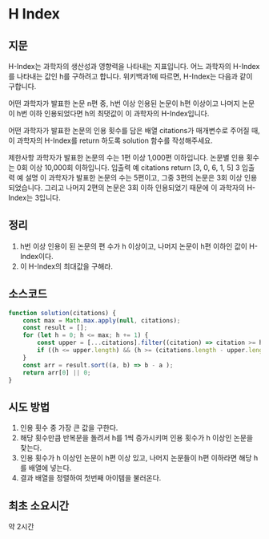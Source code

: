 # H Index
## 지문
H-Index는 과학자의 생산성과 영향력을 나타내는 지표입니다. 어느 과학자의 H-Index를 나타내는 값인 h를 구하려고 합니다. 위키백과1에 따르면, H-Index는 다음과 같이 구합니다.

어떤 과학자가 발표한 논문 n편 중, h번 이상 인용된 논문이 h편 이상이고 나머지 논문이 h번 이하 인용되었다면 h의 최댓값이 이 과학자의 H-Index입니다.

어떤 과학자가 발표한 논문의 인용 횟수를 담은 배열 citations가 매개변수로 주어질 때, 이 과학자의 H-Index를 return 하도록 solution 함수를 작성해주세요.

제한사항
과학자가 발표한 논문의 수는 1편 이상 1,000편 이하입니다.
논문별 인용 횟수는 0회 이상 10,000회 이하입니다.
입출력 예
citations	return
[3, 0, 6, 1, 5]	3
입출력 예 설명
이 과학자가 발표한 논문의 수는 5편이고, 그중 3편의 논문은 3회 이상 인용되었습니다. 그리고 나머지 2편의 논문은 3회 이하 인용되었기 때문에 이 과학자의 H-Index는 3입니다.
## 정리
1. h번 이상 인용이 된 논문의 편 수가 h 이상이고, 나머지 논문이 h편 이하인 값이 H-Index이다.
2. 이 H-Index의 최대값을 구해라.
## 소스코드
```javascript
function solution(citations) {
    const max = Math.max.apply(null, citations);
    const result = [];
    for (let h = 0; h <= max; h += 1) {
        const upper = [...citations].filter((citation) => citation >= h);
        if ((h <= upper.length) && (h >= (citations.length - upper.length))) result.push(h);
    }
    const arr = result.sort((a, b) => b - a );
    return arr[0] || 0;
}
```
## 시도 방법
1. 인용 횟수 중 가장 큰 값을 구한다.
2. 해당 횟수만큼 반복문을 돌려서 h를 1씩 증가시키며 인용 횟수가 h 이상인 논문을 찾는다.
3. 인용 횟수가 h 이상인 논문이 h편 이상 있고, 나머지 논문들이 h편 이하라면 해당 h를 배열에 넣는다.
4. 결과 배열을 정렬하여 첫번째 아이템을 불러온다.
## 최초 소요시간
약 2시간
